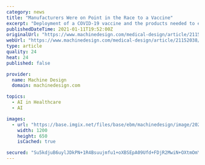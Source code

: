 ```yaml
---
category: news
title: "Manufacturers Were on Point in the Race to a Vaccine"
excerpt: "Deployment of a COVID-19 vaccine and the products needed to ensure its production shows the strength of technology—and challenges for the supply chain."
publishedDateTime: 2021-01-11T19:52:00Z
originalUrl: "https://www.machinedesign.com/medical-design/article/21152038/manufacturers-were-on-point-in-the-race-to-a-vaccine"
webUrl: "https://www.machinedesign.com/medical-design/article/21152038/manufacturers-were-on-point-in-the-race-to-a-vaccine"
type: article
quality: 24
heat: 24
published: false

provider:
  name: Machine Design
  domain: machinedesign.com

topics:
  - AI in Healthcare
  - AI

images:
  - url: "https://base.imgix.net/files/base/ebm/machinedesign/image/2021/01/cover_image.5ffca8e38942e.png?auto=format&fit=max&w=1200"
    width: 1200
    height: 650
    isCached: true

secured: "Su5kdjuB6uylJDkPN+1R4Bsuujmfu1+oXBSEpA09Ufd+FDjR2MwiN+OXtmOmY7GHDIh5cBGgfu02FuzOovzl7qCOVwW96HkpsKm1hDM0h6jVjYXPskGlZxB4ErMeftAlFyxJmj/oyiJKpY2E7lmwNjvGi4iIevkg831n1XrU7+ZgA7JPVryuG0JNI1bKOw7QcTzU8K+cAvkszGLHNJpknwY8LK47mnsMQiCenlYgi4MnHn7IL0PboaavbJYWClEylsBpB6fDjbSDMWlZLpjugj5xJuo8AOdHM7MAezr06jXr19ppnTLiKWkzN3NVc9tu5goftNKbzteiR774J+VDdNh5E5DKvbdnAGnrkGiXt64=;s7HDTK5dJDVJ6+jaIg6ajA=="
---
```


